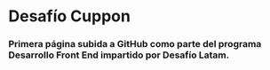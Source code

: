 # Desafío Cuppon

### Primera página subida a GitHub como parte del programa Desarrollo Front End impartido por Desafío Latam.
